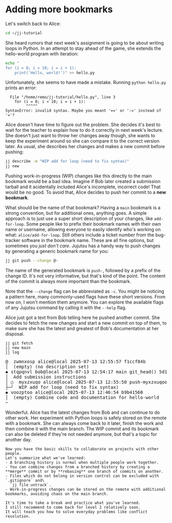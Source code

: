 # Adding more bookmarks

Let's switch back to Alice:

```sh
cd ~/jj-tutorial
```

She heard rumors that next week's assignment is going to be about writing loops in Python.
In an attempt to stay ahead of the game, she extends the hello-world program with iteration:

```sh
echo "
for (i = 0; i < 10; i = i + 1):
    print('Hello, world!')" >> hello.py
```

Unfortunately, she seems to have made a mistake.
Running `python hello.py` prints an error:

```
  File "/home/remo/jj-tutorial/hello.py", line 3
    for (i = 0; i < 10; i = i + 1):
         ^^^^^
SyntaxError: invalid syntax. Maybe you meant '==' or ':=' instead of '='?
```

Alice doesn't have time to figure out the problem.
She decides it's best to wait for the teacher to explain how to do it correctly in next week's lecture.
She doesn't just want to throw her changes away though, she wants to keep the experiment around so she can compare it to the correct version later.
As usual, she describes her changes and makes a new commit before pushing:

```sh
jj describe -m "WIP add for loop (need to fix syntax)"
jj new
```

Pushing work-in-progress (WIP) changes like this directly to the main bookmark would be a bad idea.
Imagine if Bob later created a submission tarball and it acidentally included Alice's incomplete, incorrect code!
That would be no good.
To avoid that, Alice decides to push her commit to a **new bookmark**.

What should be the name of that bookmark?
Having a `main` bookmark is a strong convention, but for additional ones, anything goes.
A simple approach is to just use a super short description of your changes, like `add-for-loop`.
Some people like to prefix their bookmark names with their own name or username, allowing everyone to easily identify who's working on what: `alice/add-for-loop`.
Still others include a ticket number from the bug-tracker software in the bookmark name.
These are all fine options, but sometimes you _just don't care_.
Jujutsu has a handy way to push changes by generating a generic bookmark name for you:

```sh
jj git push --change @-
```

The name of the generated bookmark is `push-`, followed by a prefix of the change ID.
It's not very informative, but that's kind of the point.
The content of the commit is always more important than the bookmark.

Note that the `--change` flag can be abbreviated as `-c`.
You might be noticing a pattern here, many commonly-used flags have these short versions.
From now on, I won't mention them anymore.
You can explore the available flags of any Jujutsu command by calling it with the `--help` flag.

Alice just got a text from Bob telling here he pushed another commit.
She decides to fetch the new changes and start a new commit on top of them, to make sure she has the latest and greatest of Bob's documentation at her disposal.

```
jj git fetch
jj new main
jj log
```

<!-- generated by aha script -->
<pre class="aha">
<span class="bold "></span><span class="bold green ">@</span>  <span class="bold "></span><span class="bold highlighted purple ">z</span><span class="bold highlighted dimgray ">wmnxosp</span><span class="bold "> </span><span class="bold yellow ">alice@local</span><span class="bold "> </span><span class="bold highlighted cyan ">2025-07-13 12:55:57</span><span class="bold "> </span><span class="bold highlighted blue ">f</span><span class="bold highlighted dimgray ">1ccf84b</span><span class="bold "></span>
│  <span class="bold "></span><span class="bold highlighted green ">(empty)</span><span class="bold "> </span><span class="bold highlighted green ">(no description set)</span><span class="bold "></span>
<span class="bold "></span><span class="bold highlighted cyan ">◆</span> <span class="bold "></span><span class="bold purple ">s</span><span class="highlighted dimgray ">tqpqnvl</span> <span class="yellow ">bob@local</span> <span class="cyan ">2025-07-13 12:54:17</span> <span class="purple ">main</span> <span class="green ">git_head()</span> <span class="bold "></span><span class="bold blue ">5</span><span class="highlighted dimgray ">d171946</span>
│  Add submission instructions
│ ○  <span class="bold "></span><span class="bold purple ">m</span><span class="highlighted dimgray ">yxzxuqo</span> <span class="yellow ">alice@local</span> <span class="cyan ">2025-07-13 12:55:50</span> <span class="purple ">push-myxzxuqooyln</span> <span class="bold "></span><span class="bold blue ">8</span><span class="highlighted dimgray ">c027a05</span>
├─╯  WIP add for loop (need to fix syntax)
<span class="bold "></span><span class="bold highlighted cyan ">◆</span> <span class="bold "></span><span class="bold purple ">v</span><span class="highlighted dimgray ">oozptoo</span> <span class="yellow ">alice@local</span> <span class="cyan ">2025-07-13 12:46:54</span> <span class="bold "></span><span class="bold blue ">b</span><span class="highlighted dimgray ">9b41560</span>
│  <span class="green ">(empty)</span> Combine code and documentation for hello-world
~
</pre>

Wonderful.
Alice has the latest changes from Bob and can continue to do other work.
Her experiment with Python loops is safely stored on the remote with a bookmark.
She can always come back to it later, finish the work and then combine it with the main branch.
The WIP commit and its bookmark can also be deleted if they're not needed anymore, but that's a topic for another day.

```admonish success title="You've completed Level 1 ! 🎉"
Now you have the basic skills to collaborate on projects with other people.
Let's summarize what we've learned:
- A branching history is normal when multiple people work together.
- You can combine changes from a branched history by creating a **merge** commit or by **rebasing** one branch of commits on another.
- Files which do not belong in version control can be excluded with `.gitignore` and\
  `jj file untrack`.
- Work-in-progress changes can be stored on the remote with additional bookmarks, avoiding chaos on the main branch.

It's time to take a break and practice what you've learned.
I still recommend to come back for level 2 relatively soon.
It will teach you how to solve everyday problems like conflict resolution.
```
